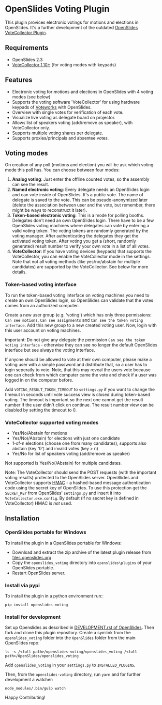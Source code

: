 # OpenSlides Voting Plugin

This plugin provices electronic votings for motions and elections in OpenSlides.
It's a further development of the outdated
[OpenSlides VoteCollector Plugin](https://github.com/OpenSlides/openslides-votecollector>).


## Requirements
- OpenSlides 2.3
- [VoteCollector 1.10+](http://software.voteworks.eu/VoteCollector.zip) (for voting modes with keypads)


## Features

- Electronic voting for motions and elections in OpenSlides with 4 voting modes (see below) 
- Supports the voting software 'VoteCollector' for using hardware keypads of
  [Voteworks](https://www.voteworks.de) with OpenSlides.
- Overview with single votes for verification of each vote.
- Visualize live voting as delegate board on projector.
- Allows list of speakers voting (add/remove as speaker), with VoteCollector only.
- Supports multiple voting shares per delegate.
- Supports proxies/principals and absentee votes.


## Voting modes

On creation of any poll (motions and election) you will be ask which voting mode
this poll has. You can choose between four modes:

1. **Analog voting**: Just enter the offline counted votes, so the assembly can
   see the result.
2. **Named electronic voting**: Every delegate needs an OpenSlides login and can 
   vote inside of OpenSlides. It's a public vote. The name of delegate is saved to the vote.
   This can be pseudo-anonymized later (delete
   the association between user and the vote, but remember, there might be ways
   to reconstruct it later).
3. **Token-based electronic voting**: This is a mode for polling booths.
   Delegates don't need an own OpenSlides login. There have to be a few OpenSlides 
   voting machines where delegates can vote by entering a valid voting token.
   The voting tokens are randomly generated by the voting manager.
   After authenticating the delegates they get the activated voting token.
   After voting you get a (short, randomly generated) result number to
   verify your own vote in a list of all votes.
4. **VoteCollector**: If you have voting devices (keypads) that supports the
   VoteCollector, you can enable the VoteCollector mode in the settings. Note
   that not all voting methods (like yes/no/abstain for multiple candidates) are
   supported by the VoteCollector. See below for more details.

### Token-based voting interface
To run the token-based voting interface on voting machines you need to create an own OpenSlides login, so OpenSlides can validate that the votes comes from an authorized computer.

Create a new user group (e.g. 'voting') which has only three permissions:
`Can see motions`, `Can see assignments` and `Can see the token voting interface`.
Add this new group to a new created voting user. Now, login with this user account on voting machines.

Important: Do not give any delegate the permission `Can see the token voting interface` - otherwise they can see no longer the default OpenSlides interface but see always the voting interface.

If anyone should be allowed to vote at their own computer, please make a voting
user with a simple password and distribute that, so a user has to login
seperatly to vote. Note, that this may reveal the users vote because one can
check from which computer came the vote and check if a user was logged in
on the computer before.

Add `VOTING_RESULT_TOKEN_TIMEOUT` to `settings.py` if you want to change the timeout in seconds until vote success view is closed during token-based voting. The timeout is important so the next one cannot get the result number if the user didn't click on continue. The result number view can be disabled by setting the timeout to 0.

### VoteCollector supported voting modes
- Yes/No/Abstain for motions
- Yes/No(/Abstain) for elections with just one candidate
- 1-of-n elections (choose one from many candidates), supports also
  abstain (key '0') and invalid votes (key > n)
- Yes/No for list of speakers voting (add/remove as speaker)

Not supported is Yes/No(/Abstain) for multiple candidates.

Note:
The VoteCollector should send the POST requests (with the important voting results) protected to the OpenSlides server. OpenSlides and VoteCollector supports  [HMAC](https://en.wikipedia.org/wiki/HMAC) - a hashed-based message authentication code using the secret key of OpenSlides. To use this protection get the `SECRET_KEY` from OpenSlides' `settings.py` and insert it into `VoteCollector.exe.config`. By default (if no secret key is defined in VoteCollector) HMAC is _not_ used.


## Installation

### OpenSlides portable for Windows 

To install the plugin in a OpenSlides portable for Windows:

- Download and extract the zip archive of the latest plugin release from [files.openslides.org](https://files.openslides.org/plugins/openslides-voting/).
- Copy the `openslides_voting` directory into `openslides\plugins` of your OpenSlides portable.
- Restart OpenSlides server.

### Install via pypi

To install the plugin in a python environment run::
```
pip install openslides-voting
```

### Install for development
Set up Openslides as described in [DEVELOPMENT.rst of OpenSlides](https://github.com/OpenSlides/OpenSlides/blob/master/DEVELOPMENT.rst).
Then fork and clone this plugin repository. Create a
symlink from the `openslides_voting` folder into the `OpenSlides` folder from
the main OpenSlides repo:
```
ls -s /<full path>/openslides-voting/openslides_voting /<full path>/OpenSlides/openslides_voting
```
Add `openslides_voting` in your `settings.py` to `INSTALLED_PLUGINS`.

Then, from the `openslides-voting` directory, run `yarn` and for further
development a watcher:
```
node_modules/.bin/gulp watch
```

Happy Contributing!
